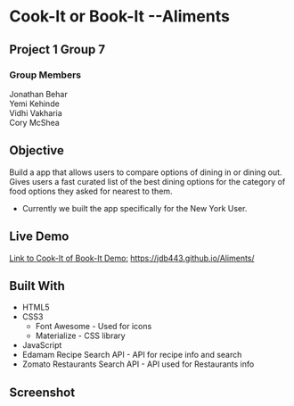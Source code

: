 # Cook-It or Book-It --Aliments #
## Project 1 Group 7 ##
### Group Members ###
Jonathan Behar <br>
Yemi Kehinde <br>
Vidhi Vakharia <br>
Cory McShea <br>

## Objective ##
Build a app that allows users to compare options of dining in or dining out. Gives users a fast curated list of the best dining options for the category of food options they asked for nearest to them.

* Currently we built the app specifically for the New York User.

## Live Demo ##
[Link to Cook-It of Book-It Demo:](https://jdb443.github.io/Aliments/) https://jdb443.github.io/Aliments/

## Built With ##
* HTML5 <br>
* CSS3 <br>
    * Font Awesome - Used for icons <br>
    * Materialize - CSS library <br>
* JavaScript <br>
* Edamam Recipe Search API - API for recipe info and search <br>
* Zomato Restaurants Search API - API used for Restaurants info <br>

## Screenshot ##
